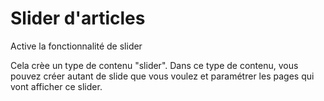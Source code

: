 # Slider d'articles

Active la fonctionnalité de slider

Cela crèe un type de contenu "slider". Dans ce type de contenu, vous pouvez créer autant de slide que vous voulez et paramétrer les pages qui vont afficher ce slider.
